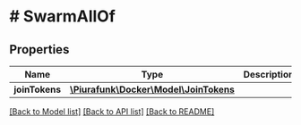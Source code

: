 # # SwarmAllOf

## Properties

Name | Type | Description | Notes
------------ | ------------- | ------------- | -------------
**joinTokens** | [**\Piurafunk\Docker\Model\JoinTokens**](JoinTokens.md) |  | [optional] 

[[Back to Model list]](../../README.md#documentation-for-models) [[Back to API list]](../../README.md#documentation-for-api-endpoints) [[Back to README]](../../README.md)


